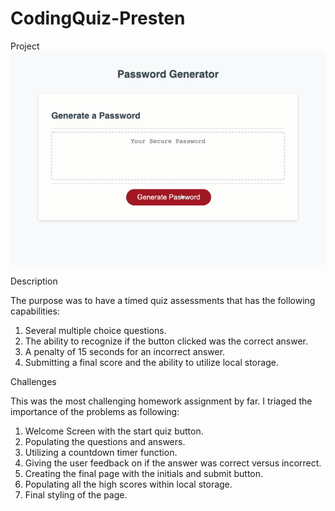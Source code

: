 # CodingQuiz-Presten

Project
![Overview Picture](Password-Generator.gif)

Description

The purpose was to have a timed quiz assessments that has the following capabilities:

1.  Several multiple choice questions.
2.  The ability to recognize if the button clicked was the correct answer.
3.  A penalty of 15 seconds for an incorrect answer.
4.  Submitting a final score and the ability to utilize local storage.

Challenges

This was the most challenging homework assignment by far. I triaged the importance of the problems as following:

1. Welcome Screen with the start quiz button.
2. Populating the questions and answers.
3. Utilizing a countdown timer function.
4. Giving the user feedback on if the answer was correct versus incorrect.
5. Creating the final page with the initials and submit button.
6. Populating all the high scores within local storage.
7. Final styling of the page.
